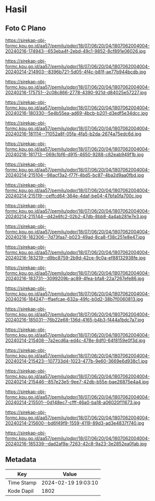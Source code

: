 # Hasil

## Foto C Plano

https://sirekap-obj-formc.kpu.go.id/aa57/pemilu/pdpr/18/07/06/20/04/1807062004004-20240216-174943--653eba4f-2ebd-49c1-9852-8cf891e06026.jpg

https://sirekap-obj-formc.kpu.go.id/aa57/pemilu/pdpr/18/07/06/20/04/1807062004004-20240214-214903--8396b721-5d05-4f4c-b81f-ae77b944bcdb.jpg

https://sirekap-obj-formc.kpu.go.id/aa57/pemilu/pdpr/18/07/06/20/04/1807062004004-20240216-175751--2c08c866-2778-4390-921d-d84025e57227.jpg

https://sirekap-obj-formc.kpu.go.id/aa57/pemilu/pdpr/18/07/06/20/04/1807062004004-20240216-180330--5e4b55ea-ad69-4bcb-b201-d3edf5e34dcc.jpg

https://sirekap-obj-formc.kpu.go.id/aa57/pemilu/pdpr/18/07/06/20/04/1807062004004-20240216-181114--71052a8f-05fa-4fa5-b2da-2674a75edc6d.jpg

https://sirekap-obj-formc.kpu.go.id/aa57/pemilu/pdpr/18/07/06/20/04/1807062004004-20240216-181713--069c1bf6-d915-4650-9288-c82eab949f1b.jpg

https://sirekap-obj-formc.kpu.go.id/aa57/pemilu/pdpr/18/07/06/20/04/1807062004004-20240214-215104--98acf3a2-f77f-4bd5-bc87-4ba2d9aa0fbd.jpg

https://sirekap-obj-formc.kpu.go.id/aa57/pemilu/pdpr/18/07/06/20/04/1807062004004-20240214-215119--ceffcd64-364e-4daf-be04-47bfa0fa700c.jpg

https://sirekap-obj-formc.kpu.go.id/aa57/pemilu/pdpr/18/07/06/20/04/1807062004004-20240214-215144--d42e8fc2-02b2-47db-8bb8-4a4ab281e7e3.jpg

https://sirekap-obj-formc.kpu.go.id/aa57/pemilu/pdpr/18/07/06/20/04/1807062004004-20240216-182306--7d73faa7-b023-49ad-8ca8-f38c251e8e47.jpg

https://sirekap-obj-formc.kpu.go.id/aa57/pemilu/pdpr/18/07/06/20/04/1807062004004-20240216-183219--d9bc8759-2b9d-42ce-9c0a-ef88132938fe.jpg

https://sirekap-obj-formc.kpu.go.id/aa57/pemilu/pdpr/18/07/06/20/04/1807062004004-20240216-183731--3099209b-ac89-4fea-bfa8-22a7267efe86.jpg

https://sirekap-obj-formc.kpu.go.id/aa57/pemilu/pdpr/18/07/06/20/04/1807062004004-20240216-184247--ffaefcae-632a-49fc-b0d2-38b7f0060813.jpg

https://sirekap-obj-formc.kpu.go.id/aa57/pemilu/pdpr/18/07/06/20/04/1807062004004-20240216-185031--76b22e68-136d-4165-b4b3-f444a1bdc7a7.jpg

https://sirekap-obj-formc.kpu.go.id/aa57/pemilu/pdpr/18/07/06/20/04/1807062004004-20240214-215408--7a2ecd6a-ed4c-478e-8df0-64f8159e0f3d.jpg

https://sirekap-obj-formc.kpu.go.id/aa57/pemilu/pdpr/18/07/06/20/04/1807062004004-20240214-215423--107733d4-1023-477b-9e60-3669e6d938c1.jpg

https://sirekap-obj-formc.kpu.go.id/aa57/pemilu/pdpr/18/07/06/20/04/1807062004004-20240214-215446--857e23e5-9ee7-42db-b55e-bae26875e4a4.jpg

https://sirekap-obj-formc.kpu.go.id/aa57/pemilu/pdpr/18/07/06/20/04/1807062004004-20240214-215501--0d148ec7-cfff-46a0-ba18-a06020f11673.jpg

https://sirekap-obj-formc.kpu.go.id/aa57/pemilu/pdpr/18/07/06/20/04/1807062004004-20240214-215600--bd6f49f9-1559-4119-89d3-ad3e4837f740.jpg

https://sirekap-obj-formc.kpu.go.id/aa57/pemilu/pdpr/18/07/06/20/04/1807062004004-20240216-185339--dad2af9a-7263-42c8-9a23-3e2852ea0fab.jpg


## Metadata

| Key        | Value               |
| ---------- | ------------------- |
| Time Stamp | 2024-02-19 19:03:10 |
| Kode Dapil | 1802                |



